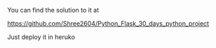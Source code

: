 You can find the solution to it at 

https://github.com/Shree2604/Python_Flask_30_days_python_project

Just deploy it in heruko 
